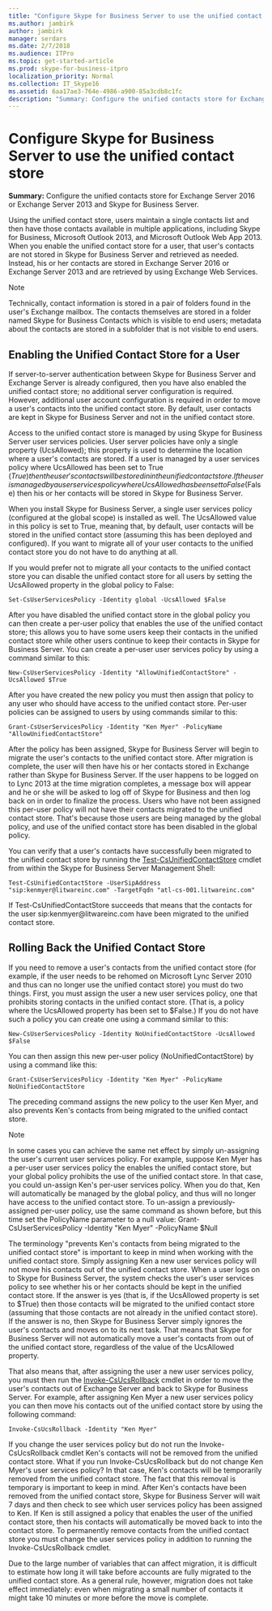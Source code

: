 ```yaml
---
title: "Configure Skype for Business Server to use the unified contact store"
ms.author: jambirk
author: jambirk
manager: serdars
ms.date: 2/7/2018
ms.audience: ITPro
ms.topic: get-started-article
ms.prod: skype-for-business-itpro
localization_priority: Normal
ms.collection: IT_Skype16
ms.assetid: 6aa17ae3-764e-4986-a900-85a3cdb8c1fc
description: "Summary: Configure the unified contacts store for Exchange Server and Skype for Business Server."
---
```


# Configure Skype for Business Server to use the unified contact store
 
**Summary:** Configure the unified contacts store for Exchange Server 2016 or Exchange Server 2013 and Skype for Business Server.
  
Using the unified contact store, users maintain a single contacts list and then have those contacts available in multiple applications, including Skype for Business, Microsoft Outlook 2013, and Microsoft Outlook Web App 2013. When you enable the unified contact store for a user, that user's contacts are not stored in Skype for Business Server and retrieved as needed. Instead, his or her contacts are stored in Exchange Server 2016 or Exchange Server 2013 and are retrieved by using Exchange Web Services.
  
> [!NOTE]
> Technically, contact information is stored in a pair of folders found in the user's Exchange mailbox. The contacts themselves are stored in a folder named Skype for Business Contacts which is visible to end users; metadata about the contacts are stored in a subfolder that is not visible to end users. 
  
## Enabling the Unified Contact Store for a User

If server-to-server authentication between Skype for Business Server and Exchange Server is already configured, then you have also enabled the unified contact store; no additional server configuration is required. However, additional user account configuration is required in order to move a user's contacts into the unified contact store. By default, user contacts are kept in Skype for Business Server and not in the unified contact store.
  
Access to the unified contact store is managed by using Skype for Business Server user services policies. User server policies have only a single property (UcsAllowed); this property is used to determine the location where a user's contacts are stored. If a user is managed by a user services policy where UcsAllowed has been set to True ($True) then the user's contacts will be stored in in the unified contact store. If the user is managed by a user services policy where UcsAllowed has been set to False ($False) then his or her contacts will be stored in Skype for Business Server.
  
When you install Skype for Business Server, a single user services policy (configured at the global scope) is installed as well. The UcsAllowed value in this policy is set to True, meaning that, by default, user contacts will be stored in the unified contact store (assuming this has been deployed and configured). If you want to migrate all of your user contacts to the unified contact store you do not have to do anything at all. 
  
If you would prefer not to migrate all your contacts to the unified contact store you can disable the unified contact store for all users by setting the UcsAllowed property in the global policy to False:
  
```
Set-CsUserServicesPolicy -Identity global -UcsAllowed $False
```

After you have disabled the unified contact store in the global policy you can then create a per-user policy that enables the use of the unified contact store; this allows you to have some users keep their contacts in the unified contact store while other users continue to keep their contacts in Skype for Business Server. You can create a per-user user services policy by using a command similar to this:
  
```
New-CsUserServicesPolicy -Identity "AllowUnifiedContactStore" -UcsAllowed $True
```

After you have created the new policy you must then assign that policy to any user who should have access to the unified contact store. Per-user policies can be assigned to users by using commands similar to this:
  
```
Grant-CsUserServicesPolicy -Identity "Ken Myer" -PolicyName "AllowUnifiedContactStore"
```

After the policy has been assigned, Skype for Business Server will begin to migrate the user's contacts to the unified contact store. After migration is complete, the user will then have his or her contacts stored in Exchange rather than Skype for Business Server. If the user happens to be logged on to Lync 2013 at the time migration completes, a message box will appear and he or she will be asked to log off of Skype for Business and then log back on in order to finalize the process. Users who have not been assigned this per-user policy will not have their contacts migrated to the unified contact store. That's because those users are being managed by the global policy, and use of the unified contact store has been disabled in the global policy.
  
You can verify that a user's contacts have successfully been migrated to the unified contact store by running the [Test-CsUnifiedContactStore](https://docs.microsoft.com/powershell/module/skype/test-csunifiedcontactstore?view=skype-ps) cmdlet from within the Skype for Business Server Management Shell:
  
```
Test-CsUnifiedContactStore -UserSipAddress "sip:kenmyer@litwareinc.com" -TargetFqdn "atl-cs-001.litwareinc.com"
```

If Test-CsUnifiedContactStore succeeds that means that the contacts for the user sip:kenmyer@<span></span>litwareinc<span></span>.com have been migrated to the unified contact store.
  
## Rolling Back the Unified Contact Store

If you need to remove a user's contacts from the unified contact store (for example, if the user needs to be rehomed on Microsoft Lync Server 2010 and thus can no longer use the unified contact store) you must do two things. First, you must assign the user a new user services policy, one that prohibits storing contacts in the unified contact store. (That is, a policy where the UcsAllowed property has been set to $False.) If you do not have such a policy you can create one using a command similar to this:
  
```
New-CsUserServicesPolicy -Identity NoUnifiedContactStore -UcsAllowed $False
```

You can then assign this new per-user policy (NoUnifiedContactStore) by using a command like this:
  
```
Grant-CsUserServicesPolicy -Identity "Ken Myer" -PolicyName NoUnifiedContactStore
```

The preceding command assigns the new policy to the user Ken Myer, and also prevents Ken's contacts from being migrated to the unified contact store.
  
> [!NOTE]
> In some cases you can achieve the same net effect by simply un-assigning the user's current user services policy. For example, suppose Ken Myer has a per-user user services policy the enables the unified contact store, but your global policy prohibits the use of the unified contact store. In that case, you could un-assign Ken's per-user services policy. When you do that, Ken will automatically be managed by the global policy, and thus will no longer have access to the unified contact store. To un-assign a previously-assigned per-user policy, use the same command as shown before, but this time set the PolicyName parameter to a null value: Grant-CsUserServicesPolicy -Identity "Ken Myer" -PolicyName $Null 
  
The terminology "prevents Ken's contacts from being migrated to the unified contact store" is important to keep in mind when working with the unified contact store. Simply assigning Ken a new user services policy will not move his contacts out of the unified contact store. When a user logs on to Skype for Business Server, the system checks the user's user services policy to see whether his or her contacts should be kept in the unified contact store. If the answer is yes (that is, if the UcsAllowed property is set to $True) then those contacts will be migrated to the unified contact store (assuming that those contacts are not already in the unified contact store). If the answer is no, then Skype for Business Server simply ignores the user's contacts and moves on to its next task. That means that Skype for Business Server will not automatically move a user's contacts from out of the unified contact store, regardless of the value of the UcsAllowed property.
  
That also means that, after assigning the user a new user services policy, you must then run the [Invoke-CsUcsRollback](https://docs.microsoft.com/powershell/module/skype/invoke-csucsrollback?view=skype-ps) cmdlet in order to move the user's contacts out of Exchange Server and back to Skype for Business Server. For example, after assigning Ken Myer a new user services policy you can then move his contacts out of the unified contact store by using the following command:
  
```
Invoke-CsUcsRollback -Identity "Ken Myer"
```

If you change the user services policy but do not run the Invoke-CsUcsRollback cmdlet Ken's contacts will not be removed from the unified contact store. What if you run Invoke-CsUcsRollback but do not change Ken Myer's user services policy? In that case, Ken's contacts will be temporarily removed from the unified contact store. The fact that this removal is temporary is important to keep in mind. After Ken's contacts have been removed from the unified contact store, Skype for Business Server will wait 7 days and then check to see which user services policy has been assigned to Ken. If Ken is still assigned a policy that enables the user of the unified contact store, then his contacts will automatically be moved back to into the contact store. To permanently remove contacts from the unified contact store you must change the user services policy in addition to running the Invoke-CsUcsRollback cmdlet.
  
Due to the large number of variables that can affect migration, it is difficult to estimate how long it will take before accounts are fully migrated to the unified contact store. As a general rule, however, migration does not take effect immediately: even when migrating a small number of contacts it might take 10 minutes or more before the move is complete.
  

